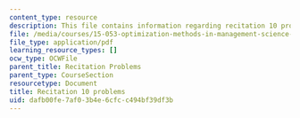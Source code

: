 ```yaml
---
content_type: resource
description: This file contains information regarding recitation 10 problems.
file: /media/courses/15-053-optimization-methods-in-management-science-spring-2013/dafb00fe7af03b4e6cfcc494bf39df3b_MIT15_053S13_rec10.pdf
file_type: application/pdf
learning_resource_types: []
ocw_type: OCWFile
parent_title: Recitation Problems
parent_type: CourseSection
resourcetype: Document
title: Recitation 10 problems
uid: dafb00fe-7af0-3b4e-6cfc-c494bf39df3b
---
```

